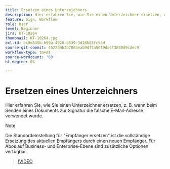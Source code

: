 ```yaml
---
title: Ersetzen eines Unterzeichners
description: Hier erfahren Sie, wie Sie einen Unterzeichner ersetzen, wenn beispielsweise beim Senden eines Dokuments zur Signatur die falsche E-Mail-Adresse verwendet wurde.
feature: Sign, Workflow
role: User
level: Beginner
jira: KT-10264
thumbnail: KT-10264.jpg
exl-id: bc9d645b-b99a-4928-b539-3d28b83fc56d
source-git-commit: 452299b2b786beab9df7a5019da4f3840d9cdec9
workflow-type: tm+mt
source-wordcount: '69'
ht-degree: 0%

---
```


# Ersetzen eines Unterzeichners

Hier erfahren Sie, wie Sie einen Unterzeichner ersetzen, z. B. wenn beim Senden eines Dokuments zur Signatur die falsche E-Mail-Adresse verwendet wurde.

>[!NOTE]
>
>Die Standardeinstellung für &quot;Empfänger ersetzen&quot; ist die vollständige Ersetzung des aktuellen Empfängers durch einen neuen Empfänger. Für Abos auf Business- und Enterprise-Ebene sind zusätzliche Optionen verfügbar.

>[!VIDEO](https://video.tv.adobe.com/v/3425300?quality=12&learn=on&hidetitle=true&captions=ger)
